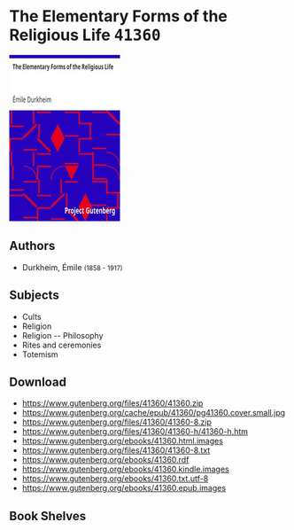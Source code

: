 # The Elementary Forms of the Religious Life <kbd>41360</kbd>

![](./cover.medium.jpg "")

## Authors


 - Durkheim, Émile <small>(1858 - 1917)</small>

## Subjects


 - Cults
 - Religion
 - Religion -- Philosophy
 - Rites and ceremonies
 - Totemism

## Download


 - https://www.gutenberg.org/files/41360/41360.zip
 - https://www.gutenberg.org/cache/epub/41360/pg41360.cover.small.jpg
 - https://www.gutenberg.org/files/41360/41360-8.zip
 - https://www.gutenberg.org/files/41360/41360-h/41360-h.htm
 - https://www.gutenberg.org/ebooks/41360.html.images
 - https://www.gutenberg.org/files/41360/41360-8.txt
 - https://www.gutenberg.org/ebooks/41360.rdf
 - https://www.gutenberg.org/ebooks/41360.kindle.images
 - https://www.gutenberg.org/ebooks/41360.txt.utf-8
 - https://www.gutenberg.org/ebooks/41360.epub.images

## Book Shelves


